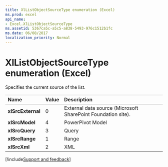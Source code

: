 ```yaml
---
title: XlListObjectSourceType enumeration (Excel)
ms.prod: excel
api_name:
- Excel.XlListObjectSourceType
ms.assetid: 5367ca5c-a5c5-a838-5493-976c1512b1fc
ms.date: 06/08/2017
localization_priority: Normal
---
```



# XlListObjectSourceType enumeration (Excel)

Specifies the current source of the list.



|Name|Value|Description|
|:-----|:-----|:-----|
| **xlSrcExternal**|0|External data source (Microsoft SharePoint Foundation site).|
| **xlSrcModel**|4|PowerPivot Model|
| **xlSrcQuery**|3|Query|
| **xlSrcRange**|1|Range|
| **xlSrcXml**|2|XML|

[!include[Support and feedback](~/includes/feedback-boilerplate.md)]
